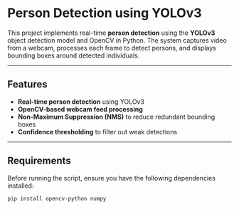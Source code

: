 # Person Detection using YOLOv3

This project implements real-time **person detection** using the **YOLOv3** object detection model and OpenCV in Python. The system captures video from a webcam, processes each frame to detect persons, and displays bounding boxes around detected individuals.

---

## Features
- **Real-time person detection** using YOLOv3
- **OpenCV-based webcam feed processing**
- **Non-Maximum Suppression (NMS)** to reduce redundant bounding boxes
- **Confidence thresholding** to filter out weak detections

---

## Requirements
Before running the script, ensure you have the following dependencies installed:

```sh
pip install opencv-python numpy
